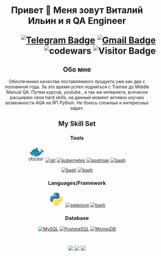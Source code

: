 <div align="center">
  
  # Привет 👋 Меня зовут Виталий Ильин и я QA Engineer <p align="right"> [![Telegram Badge](https://img.shields.io/badge/-v_ilin-blue?style=flat&logo=Telegram&logoColor=white)](https://t.me/v_ilin) [![Gmail Badge](https://img.shields.io/badge/-Gmail-red?style=flat&logo=Gmail&logoColor=white)](mailto:vvilin98@yandex.ru) ![codewars](https://www.codewars.com/users/vvilin98/badges/micro) ![Visitor Badge](https://visitor-badge.laobi.icu/badge?page_id=vvilin98) </p>
  </div>

<div align="center">
  
## Обо мне
Обеспечению качества поставляемого продукта уже как два с половиной года. За это время успел подняться с Trainee до Middle Manual QA. Путем курсов, youtube , а так же интернета, всячески расширяю свои hard skills, на данный момент активно изучаю возможности AQA на ЯП Python. Не боюсь сложных и интересных задач. 
</div>

<div align="center"> 

  ## My Skill Set 
</div>

<div align="center"> 
  
  ### Tools
  <a href="https://www.docker.com/" target="_blank"> <img src="https://raw.githubusercontent.com/devicons/devicon/master/icons/docker/docker-original-wordmark.svg" alt="docker" width="50" height="50"/></a> 
  <a href="https://git-scm.com/" target="_blank"> <img src="https://www.vectorlogo.zone/logos/git-scm/git-scm-icon.svg" alt="git" width="50" height="50"/></a> 
  <a href="https://kubernetes.io" target="_blank"> <img src="https://www.vectorlogo.zone/logos/kubernetes/kubernetes-icon.svg" alt="kubernetes" width="50" height="50"/></a>
  <a href="https://postman.com" target="_blank"> <img src="https://www.vectorlogo.zone/logos/getpostman/getpostman-icon.svg" alt="postman" width="" height="50"/></a> 
  <a href="https://www.gnu.org/software/bash/" target="_blank"> <img src="https://www.vectorlogo.zone/logos/gnu_bash/gnu_bash-icon.svg" alt="bash" width="50" height="50"/></a>
  </div>
  
<div align="center"> 
  <a href="https://www.gnu.org/software/bash/" target="_blank"> <img src="https://www.vectorlogo.zone/logos/atlassian_jira/atlassian_jira-icon.svg" alt="bash" width="" height="40"/></a> 
  <a href="https://www.gnu.org/software/bash/" target="_blank"> <img src="https://www.vectorlogo.zone/logos/figma/figma-icon.svg" alt="bash" width="40" height="40"/></a>
</div>

<div align="center"> 

  ### Languages/Framework
  <a href="https://www.python.org" target="_blank"> <img src="https://raw.githubusercontent.com/devicons/devicon/master/icons/python/python-original.svg" alt="python" width="50" height="50"/></a> 
  <a href="https://www.selenium.dev" target="_blank"> <img src="https://raw.githubusercontent.com/detain/svg-logos/780f25886640cef088af994181646db2f6b1a3f8/svg/selenium-logo.svg" alt="selenium" width="50" height="50"/></a> 
  <a href="https://www.gnu.org/software/bash/" target="_blank"> <img src="https://www.vectorlogo.zone/logos/pytest/pytest-icon.svg" alt="bash" width="50" height="50"/></a>
 </div>

<div align="center"> 

  ### Database
  <a href="https://www.mysql.com/" target="_blank" rel="noreferrer"><img src="https://raw.githubusercontent.com/danielcranney/readme-generator/main/public/icons/skills/mysql-colored.svg" width="50" height="50" alt="MySQL"/></a> 
  <a href="https://www.postgresql.org/" target="_blank" rel="noreferrer"><img src="https://raw.githubusercontent.com/danielcranney/readme-generator/main/public/icons/skills/postgresql-colored.svg" width="50" height="50" alt="PostgreSQL" /></a>
  <a href="https://www.mongodb.com/" target="_blank" rel="noreferrer"><img src="https://raw.githubusercontent.com/danielcranney/readme-generator/main/public/icons/skills/mongodb-colored.svg" width="50" height="50" alt="MongoDB" /></a>
  <!--  <a href="https://www.postgresql.org" target="_blank"> <img src="https://raw.githubusercontent.com/devicons/devicon/master/icons/postgresql/postgresql-original-wordmark.svg" alt="postgresql" width="50" height="50"/></a> 
  <a href="https://www.mongodb.com/" target="_blank"> <img src="https://raw.githubusercontent.com/devicons/devicon/master/icons/mongodb/mongodb-original-wordmark.svg" alt="mongodb" width="50" height="50"/></a> -->
</div>

<br>

<p align="center">
  <img height="50%" width="auto" src ="https://github-readme-stats.vercel.app/api?username=vvilin98&show_icons=true&count_private=true&theme=darcula&hide_border=true&hide=issues,contribs&bg_color=00000000">
  <img height="50%" width="auto" src ="https://github-readme-stats.vercel.app/api/top-langs/?username=vvilin98&layout=compact&hide_border=true&theme=darcula&bg_color=00000000&langs_count=6&hide=jupyter%20notebook,tex,css,php&exclude_repo=Pacman-AI">
  <img src ="https://github-readme-streak-stats.herokuapp.com?user=vvilin98&theme=darcula&hide_border=true&background=FFFFFF00">
</p>
